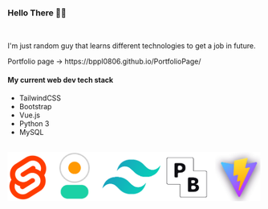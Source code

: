 ### Hello There 👋🗿
<br>
<p>I'm just random guy that learns different
technologies to get a job in future.</p>
Portfolio page -> https://bppl0806.github.io/PortfolioPage/
<br>
<h4>My current web dev tech stack</h4>
<ul>
 <li>TailwindCSS</li>
 <li>Bootstrap</li>
 <li>Vue.js</li>
 <li>Python 3</li>
 <li>MySQL</li>
</ul>
<br>
<img src="stack.png"/>
